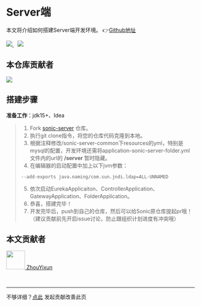# Server端

本文将介绍如何搭建Server端开发环境。 👉[Github地址](https://github.com/SonicCloudOrg/sonic-server)

<a href="#">  
<img src="https://img.shields.io/github/stars/SonicCloudOrg/sonic-server?style=social">
<img style="margin-left: 10px" src="https://img.shields.io/github/forks/SonicCloudOrg/sonic-server?style=social">
</a>

## 本仓库贡献者

<a href="https://github.com/SonicCloudOrg/sonic-server/graphs/contributors">
  <img src="https://contrib.rocks/image?repo=SonicCloudOrg/sonic-server" />
</a>

## 搭建步骤

**准备工作**：jdk15+、Idea

> 1. Fork [sonic-server](https://github.com/SonicCloudOrg/sonic-server) 仓库。
> 2. 执行git clone指令，将您的仓库代码克隆到本地。
> 3. 根据注释修改/sonic-server-common下resources的yml，特别是mysql的配置，开发环境还需将application-sonic-server-folder.yml文件内的url的 **/server** 暂时隐藏。
> 4. 在编辑器的启动配置中加上以下jvm参数：
> ```
> --add-exports java.naming/com.sun.jndi.ldap=ALL-UNNAMED
> ```
> 5. 依次启动EurekaApplicaiton、ControllerApplication、GatewayApplication、FolderApplication。
> 6. 恭喜，搭建完毕！
> 7. 开发完毕后，push到自己的仓库，然后可以给Sonic原仓库提起pr哦！（建议贡献前先开启issue讨论，防止跟组织计划进度有冲突哦）

## 本文贡献者
<div class="cont">
<a href="https://gitee.com/ZhouYixun" target="_blank">
<img src="https://portrait.gitee.com/uploads/avatars/user/2698/8096045_ZhouYixun_1645499109.png!avatar100" width="50"/>
<span>ZhouYixun</span>
</a>
</div>

&nbsp;
&nbsp;
***
不够详细？[点此](https://gitee.com/sonic-cloud/sonic-cloud/edit/master/src/markdown/contribute/con-server.md) 发起贡献改善此页